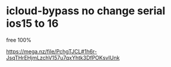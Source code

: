 # icloud-bypass no change serial ios15 to 16

free 100%

https://mega.nz/file/PchgTJCL#1h6r-JsqTHrEHjmLzchV157u7qxYhtk3DfPOKsvIUnk
